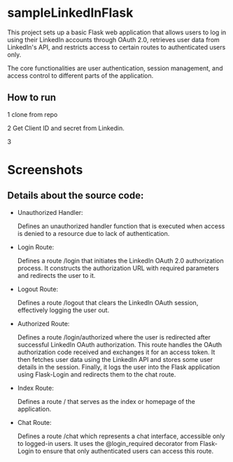 # sampleLinkedInFlask
This project sets up a basic Flask web application that allows users to log in using their LinkedIn accounts through OAuth 2.0, retrieves user data from LinkedIn's API, and restricts access to certain routes to authenticated users only. 

The core functionalities are user authentication, session management, and access control to different parts of the application.

## How to run

1 clone from repo

2 Get Client ID and secret from Linkedin. 

3 

# Screenshots 



## Details about the source code:

* Unauthorized Handler:

    Defines an unauthorized handler function that is executed when access is denied to a resource due to lack of authentication.

* Login Route:

    Defines a route /login that initiates the LinkedIn OAuth 2.0 authorization process. It constructs the authorization URL with required parameters and redirects the user to it.

* Logout Route:

    Defines a route /logout that clears the LinkedIn OAuth session, effectively logging the user out.

* Authorized Route:

    Defines a route /login/authorized where the user is redirected after successful LinkedIn OAuth authorization. This route handles the OAuth authorization code received and exchanges it for an access token. It then fetches user data using the LinkedIn API and stores some user details in the session. Finally, it logs the user into the Flask application using Flask-Login and redirects them to the chat route.

* Index Route:

    Defines a route / that serves as the index or homepage of the application.

* Chat Route:

    Defines a route /chat which represents a chat interface, accessible only to logged-in users. It uses the @login_required decorator from Flask-Login to ensure that only authenticated users can access this route.


  
